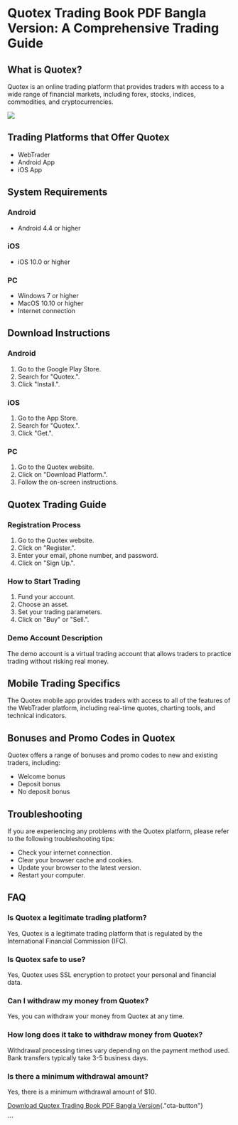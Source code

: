 # Quotex Trading Book PDF Bangla Version: A Comprehensive Trading Guide

## What is Quotex?

Quotex is an online trading platform that provides traders with access
to a wide range of financial markets, including forex, stocks, indices,
commodities, and cryptocurrencies.

[![](https://static.quotex.io/files/4_en/300_250.jpg)](https://traff.sbs/brokerqxlid)

## Trading Platforms that Offer Quotex

-   WebTrader
-   Android App
-   iOS App

## System Requirements

### Android

-   Android 4.4 or higher

### iOS

-   iOS 10.0 or higher

### PC

-   Windows 7 or higher
-   MacOS 10.10 or higher
-   Internet connection

## Download Instructions

### Android

1.  Go to the Google Play Store.
2.  Search for "Quotex.".
3.  Click "Install.".

### iOS

1.  Go to the App Store.
2.  Search for "Quotex.".
3.  Click "Get.".

### PC

1.  Go to the Quotex website.
2.  Click on "Download Platform.".
3.  Follow the on-screen instructions.

## Quotex Trading Guide

### Registration Process

1.  Go to the Quotex website.
2.  Click on "Register.".
3.  Enter your email, phone number, and password.
4.  Click on "Sign Up.".

### How to Start Trading

1.  Fund your account.
2.  Choose an asset.
3.  Set your trading parameters.
4.  Click on "Buy" or "Sell.".

### Demo Account Description

The demo account is a virtual trading account that allows traders to
practice trading without risking real money.

## Mobile Trading Specifics

The Quotex mobile app provides traders with access to all of the
features of the WebTrader platform, including real-time quotes, charting
tools, and technical indicators.

## Bonuses and Promo Codes in Quotex

Quotex offers a range of bonuses and promo codes to new and existing
traders, including:

-   Welcome bonus
-   Deposit bonus
-   No deposit bonus

## Troubleshooting

If you are experiencing any problems with the Quotex platform, please
refer to the following troubleshooting tips:

-   Check your internet connection.
-   Clear your browser cache and cookies.
-   Update your browser to the latest version.
-   Restart your computer.

## FAQ

### Is Quotex a legitimate trading platform?

Yes, Quotex is a legitimate trading platform that is regulated by the
International Financial Commission (IFC).

### Is Quotex safe to use?

Yes, Quotex uses SSL encryption to protect your personal and financial
data.

### Can I withdraw my money from Quotex?

Yes, you can withdraw your money from Quotex at any time.

### How long does it take to withdraw money from Quotex?

Withdrawal processing times vary depending on the payment method used.
Bank transfers typically take 3-5 business days.

### Is there a minimum withdrawal amount?

Yes, there is a minimum withdrawal amount of \$10.

[Download Quotex Trading Book PDF Bangla
Version](\%22https://traff.sbs/brokerqxsignup\%22){."cta-button"}

\`\`\`


